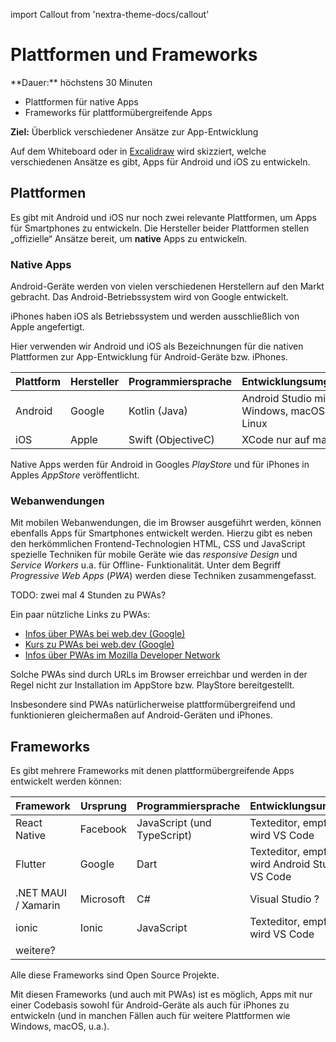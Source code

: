 import Callout from 'nextra-theme-docs/callout'

# Plattformen und Frameworks

<Callout>
  **Dauer:** höchstens 30 Minuten

  - Plattformen für native Apps
  - Frameworks für plattformübergreifende Apps

  **Ziel:** Überblick verschiedener Ansätze zur App-Entwicklung
</Callout>

 Auf dem Whiteboard oder in [Excalidraw](https://excalidraw.com) 
 wird skizziert, welche verschiedenen Ansätze es gibt, Apps für Android und iOS zu entwickeln.

## Plattformen

Es gibt mit Android und iOS nur noch zwei relevante Plattformen,
um Apps für Smartphones zu entwickeln. Die Hersteller beider
Plattformen stellen „offizielle“ Ansätze bereit, um **native**
Apps zu entwickeln.

### Native Apps

Android-Geräte werden von vielen verschiedenen Herstellern auf 
den Markt gebracht. 
Das Android-Betriebssystem wird von Google entwickelt. 

iPhones haben iOS als Betriebssystem und werden ausschließlich
von Apple angefertigt.

Hier verwenden wir Android und iOS als Bezeichnungen für 
die nativen Plattformen zur App-Entwicklung für Android-Geräte
bzw. iPhones. 

Plattform | Hersteller | Programmiersprache | Entwicklungsumgebung |
--- | --- | --- | --- |
Android | Google | Kotlin (Java) | Android Studio mit Windows, macOS oder Linux | 
iOS | Apple | Swift (ObjectiveC) | XCode nur auf macOS | 

Native Apps werden für Android in Googles _PlayStore_ und für
iPhones in Apples _AppStore_ veröffentlicht.

### Webanwendungen

Mit mobilen Webanwendungen, die im Browser ausgeführt werden,
können ebenfalls Apps für Smartphones entwickelt werden. Hierzu
gibt es neben den herkömmlichen Frontend-Technologien HTML, CSS
und JavaScript spezielle Techniken für mobile Geräte wie 
das _responsive Design_ und _Service Workers_ u.a. für Offline-
Funktionalität. Unter dem Begriff _Progressive Web Apps_ (_PWA_) 
werden diese Techniken zusammengefasst. 

TODO: zwei mal 4 Stunden zu PWAs?

Ein paar nützliche Links zu PWAs:

- [Infos über PWAs bei web.dev (Google)](https://web.dev/progressive-web-apps/)
- [Kurs zu PWAs bei web.dev (Google)](https://web.dev/learn/pwa/)
- [Infos über PWAs im Mozilla Developer Network](https://developer.mozilla.org/en-US/docs/Web/Progressive_web_apps)

Solche PWAs sind durch URLs im Browser erreichbar und werden
in der Regel nicht zur Installation im AppStore bzw. PlayStore 
bereitgestellt.

Insbesondere sind PWAs natürlicherweise plattformübergreifend und
funktionieren gleichermaßen auf Android-Geräten und iPhones.

## Frameworks

Es gibt mehrere Frameworks mit denen plattformübergreifende Apps entwickelt werden können:

Framework | Ursprung | Programmiersprache | Entwicklungsumgebung | Webseite |
--- | --- | --- | --- | --- |
React Native | Facebook | JavaScript (und TypeScript) | Texteditor, empfohlen wird VS Code | [reactnative.deb](https://reactnative.dev)
Flutter | Google | Dart | Texteditor, empfohlen wird Android Studio oder VS Code | [flutter.dev](https://flutter.dev/) |
.NET MAUI / Xamarin | Microsoft | C# | Visual Studio ? | [github.com/dotnet/maui](https://github.com/dotnet/maui) |
ionic | Ionic | JavaScript | Texteditor, empfohlem wird VS Code | [ionicframework.com](https://ionicframework.com/) |
weitere? |  |  |  | |

Alle diese Frameworks sind Open Source Projekte.

Mit diesen Frameworks (und auch mit PWAs) ist es möglich, Apps mit
nur einer Codebasis sowohl für Android-Geräte als auch für iPhones 
zu entwickeln (und in manchen Fällen auch für weitere Plattformen 
wie Windows, macOS, u.a.).